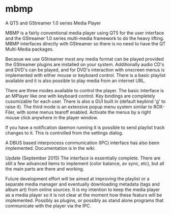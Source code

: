 # mbmp
A QT5 and GStreamer 1.0 series Media Player

MBMP is a fairly conventional media player using QT5 for the user interface and the GStreamer 1.0 series multi-media framework to do the heavy lifting.  MBMP interfaces directly with GStreamer so there is no need to have the QT Multi-Media packages.  

Becasue we use GStreamer most any media format can be played provided the GStreamer plugins are installed on your system. Additionally audio CD's and DVD's can be played, and for DVD's interaction with onscreen menus is implemented with either mouse or keyboard control. There is a basic playlist available and it is also possible to play media from an internet URL.

There are three modes available to control the player.  The basic interface is an MPlayer like one with keyboard control. Key bindings are completely cusomizable for each user.  There is also a GUI built in (default keybind 'g' to raise it). The third mode is an extensive popup menu system similar to ROX-Filer, with some menus tearoff enabled.  Activate the menus by a right mouse click anywhere in the player window.

If you have a notification daemon running it is possible to send playlist track changes to it.  This is controlled from the settings dialog.

A DBUS based interprocess communication (IPC) interface has also been implemented.  Documentation is in the wiki.

Update (September 2015)
The interface is essentially complete.  There are still a few advanced items to implement (color balance, av sync, etc), but all the main parts are there and working.

Future development effort will be aimed at improving the playlist or a separate media manager and eventually downloading metadata (tags and album art) from online sources. It is my intention to keep the media player as a media player so it is not clear at the moment how these featurs will be implemented.  Possibly as plugins, or possibly as stand alone programs that communicate with the player via the IPC.     
